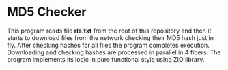 # MD5 Checker

This program reads file __rls.txt__ from the root of this repository and then it starts to download files from the network
checking their MD5 hash just in fly. After checking hashes for all files the program completes execution.
Downloading and checking hashes are processed in parallel in 4 fibers.
The program implements its logic in pure functional style using ZIO library.
